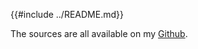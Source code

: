 {{#include ../README.md}}

The sources are all available on my [Github](https://github.com/Joeyh021/First-Year-Notes).
